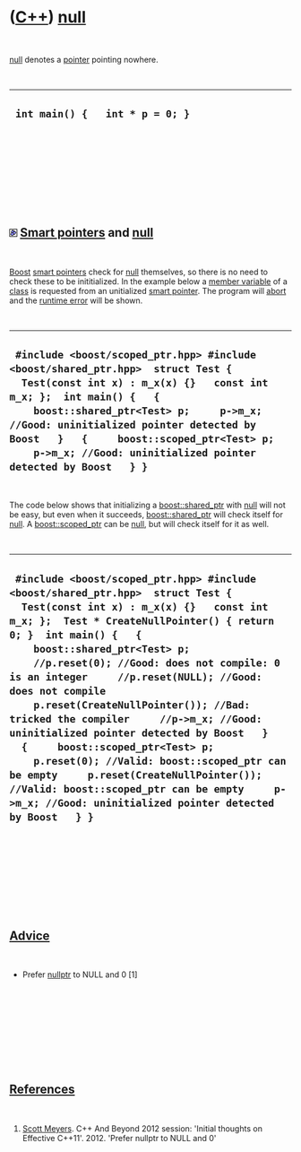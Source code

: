 



 

 

 

 

 

([C++](Cpp.htm)) [null](CppNull.htm)
====================================

 

[null](CppNull.htm) denotes a [pointer](CppPointer.htm) pointing
nowhere.

 

  ----------------------------------
  ` int main() {   int * p = 0; }`
  ----------------------------------

 

 

 

 

 

![Boost](PicBoost.png) [Smart pointers](CppSmartPointer.htm) and [null](CppNull.htm)
------------------------------------------------------------------------------------

 

[Boost](CppBoost.htm) [smart pointers](CppSmartPointer.htm) check for
[null](CppNull.htm) themselves, so there is no need to check these to be
inititialized. In the example below a [member
variable](CppMemberVariable.htm) of a [class](CppClass.htm) is requested
from an unitialized [smart pointer](CppSmartPointer.htm). The program
will [abort](CppAbort.htm) and the [runtime error](CppRuntimeError.htm)
will be shown.

 

  -------------------------------------------------------------------------------------------------------------------------------------------------------------------------------------------------------------------------------------------------------------------------------------------------------------------------------------------------------------
  ` #include <boost/scoped_ptr.hpp> #include <boost/shared_ptr.hpp>  struct Test {   Test(const int x) : m_x(x) {}   const int m_x; };  int main() {   {     boost::shared_ptr<Test> p;     p->m_x; //Good: uninitialized pointer detected by Boost   }   {     boost::scoped_ptr<Test> p;     p->m_x; //Good: uninitialized pointer detected by Boost   } }`
  -------------------------------------------------------------------------------------------------------------------------------------------------------------------------------------------------------------------------------------------------------------------------------------------------------------------------------------------------------------

 

The code below shows that initializing a
[boost::shared\_ptr](CppShared_ptr.htm) with [null](CppNull.htm) will
not be easy, but even when it succeeds,
[boost::shared\_ptr](CppShared_ptr.htm) will check itself for
[null](CppNull.htm). A [boost::scoped\_ptr](CppScoped_ptr.htm) can be
[null](CppNull.htm), but will check itself for it as well.

 

  -------------------------------------------------------------------------------------------------------------------------------------------------------------------------------------------------------------------------------------------------------------------------------------------------------------------------------------------------------------------------------------------------------------------------------------------------------------------------------------------------------------------------------------------------------------------------------------------------------------------------------------------------------------------------------------------------------------------
  ` #include <boost/scoped_ptr.hpp> #include <boost/shared_ptr.hpp>  struct Test {   Test(const int x) : m_x(x) {}   const int m_x; };  Test * CreateNullPointer() { return 0; }  int main() {   {     boost::shared_ptr<Test> p;     //p.reset(0); //Good: does not compile: 0 is an integer     //p.reset(NULL); //Good: does not compile     p.reset(CreateNullPointer()); //Bad: tricked the compiler     //p->m_x; //Good: uninitialized pointer detected by Boost   }   {     boost::scoped_ptr<Test> p;     p.reset(0); //Valid: boost::scoped_ptr can be empty     p.reset(CreateNullPointer()); //Valid: boost::scoped_ptr can be empty     p->m_x; //Good: uninitialized pointer detected by Boost   } }`
  -------------------------------------------------------------------------------------------------------------------------------------------------------------------------------------------------------------------------------------------------------------------------------------------------------------------------------------------------------------------------------------------------------------------------------------------------------------------------------------------------------------------------------------------------------------------------------------------------------------------------------------------------------------------------------------------------------------------

 

 

 

 

 

[Advice](CppAdvice.htm)
-----------------------

 

-   Prefer [nullptr](CppNullptr.htm) to NULL and 0 \[1\]

 

 

 

 

 

[References](CppReferences.htm)
-------------------------------

 

1.  [Scott Meyers](CppScottMeyers.htm). C++ And Beyond 2012 session:
    'Initial thoughts on Effective C++11'. 2012. 'Prefer nullptr to NULL
    and 0'

 

 

 

 

 





 



